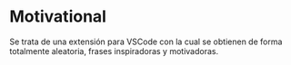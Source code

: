 # Motivational

Se trata de una extensión para VSCode con la cual se obtienen de forma totalmente aleatoria, frases inspiradoras y motivadoras.





